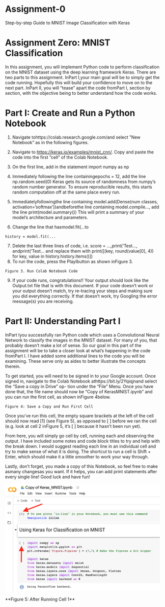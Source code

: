 # Assignment-0
Step-by-step Guide to MNIST Image Classification with Keras


# Assignment Zero: MNIST Classification

In this assignment, you will implement Python code to perform classification on the MNIST dataset
using the deep learning framework Keras. There are two parts to this assignment. InPart I,your
main goal will be to simply get the code running. Hopefully this will build your confidence to move
on to the next part. InPart II, you will “tease” apart the code fromPart I, section by section,
with the objective being to better understand how the code works.

# Part I: Create and Run a Python Notebook

1. Navigate tohttps://colab.research.google.com/and select ”New Notebook” as in the
    following figures.
2. Navigate to https://keras.io/examples/mnist_cnn/. Copy and paste the code into the
    first ”cell” of the Colab Notebook.
3. On the first line, add in the statement
    import numpy as np
4. Immediately following the line containingepochs = 12, add the line
    np.random.seed(0)
    Keras gets its source of randomness from numpy’s random number generator. To ensure
    reproducible results, this starts random computation off at the same place every run.


5. Immediatelyfollowingthe line containing
    model.add(Dense(num classes, activation=’softmax’))andbeforethe line containing
    model.compile..., add the line
       print(model.summary())
    This will print a summary of your model’s architecture and parameters.
6. Change the line that hasmodel.fit(...to

```
history = model.fit(...
```
7. Delete the last three lines of code, i.e. score = ...,print(’Test..., andprint(’Test... and
    replace them with
       print([(key, round(value[0], 4)) for key, value in history.history.items()])
8. To run the code, press the PlayIbutton as shown inFigure 3.

```
Figure 3. Run Colab Notebook Code
```
9. If your code runs, congratulations!! Your output should look like the Output.txt file that is
    with this document. If your code doesn’t work or your output doesn’t match, try re-tracing
    your steps and making sure you did everything correctly. If that doesn’t work, try Googling
    the error message(s) you are receiving.


# Part II: Understanding Part I

InPart Iyou successfully ran Python code which uses a Convolutional Neural Network to classify
the images in the MNIST dataset. For many of you, that probably doesn’t make a lot of sense. So
our goal in this part of the assignment will be to take a closer look at what’s happening in the code
fromPart I. I have added some additional lines to the code you will be examining. These serve
only as aides to better illustrate the concepts therein.

To get started, you will need to be signed in to your Google account. Once signed in, navigate
to the Colab Notebook athttps://bit.ly/2Yqiqjnand select the “Save a copy in Drive” op-
tion under the “File” Menu. Once you have done that, the file name should now be “Copy of
KerasMNIST.ipynb” and you can run the first cell, as shown inFigure 4below.

```
Figure 4: Save a Copy and Run First Cell
```
Once you’ve run this cell, the empty square brackets at the left of the cell should now read [1] (see
Figure 5), as opposed to [ ] before we ran the cell (e.g. look at cell 2 inFigure 5, it’s [ ] because
it hasn’t been run yet).

From here, you will simply go cell by cell, running each and observing the output. I have included
some notes and code block titles to try and help with the break down. I would suggest reading each
line in an individual cell and try to make sense of what it is doing. The shortcut to run a cell is
Shift + Enter, which should make it a little smoother to work your way through.


Lastly, don’t forget, you made a copy of this Notebook, so feel free to make asmany changesas
you want. If it helps, you can add print statements after every single line! Good luck and have fun!


![Alt text](Misc/after_run.png?raw=true "Title")

<p align="justify">
            **Figure 5: After Running Cell 1**
</p>
